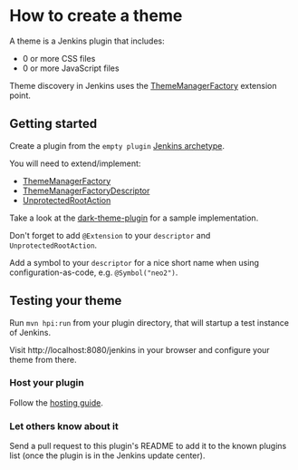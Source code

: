 # How to create a theme

A theme is a Jenkins plugin that includes:

* 0 or more CSS files
* 0 or more JavaScript files

Theme discovery in Jenkins uses the [ThemeManagerFactory](https://github.com/jenkinsci/theme-manager-plugin/blob/master/src/main/java/io/jenkins/plugins/thememanager/ThemeManagerFactory.java)
extension point.

## Getting started

Create a plugin from the `empty plugin` [Jenkins archetype](https://github.com/jenkinsci/archetypes/).

You will need to extend/implement:

* [ThemeManagerFactory](https://github.com/jenkinsci/theme-manager-plugin/blob/master/src/main/java/io/jenkins/plugins/thememanager/ThemeManagerFactory.java)
* [ThemeManagerFactoryDescriptor](https://github.com/jenkinsci/theme-manager-plugin/blob/master/src/main/java/io/jenkins/plugins/thememanager/ThemeManagerFactoryDescriptor.java)
* [UnprotectedRootAction](https://github.com/jenkinsci/jenkins/blob/master/core/src/main/java/hudson/model/UnprotectedRootAction.java)

Take a look at the [dark-theme-plugin](https://github.com/jenkinsci/dark-theme-plugin) for a sample implementation.

Don't forget to add `@Extension` to your `descriptor` and `UnprotectedRootAction`.

Add a symbol to your `descriptor` for a nice short name when using configuration-as-code, e.g. `@Symbol("neo2")`.

## Testing your theme

Run `mvn hpi:run` from your plugin directory, that will startup a test instance of Jenkins.

Visit http://localhost:8080/jenkins in your browser and configure your theme from there.

### Host your plugin

Follow the [hosting guide](https://www.jenkins.io/doc/developer/publishing/requesting-hosting/).

### Let others know about it

Send a pull request to this plugin's README to add it to the known plugins list (once the plugin is in the Jenkins update center).
